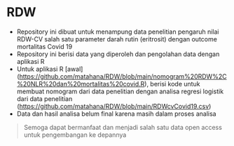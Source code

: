 # RDW
- Repository ini dibuat untuk menampung data penelitian pengaruh nilai RDW-CV salah satu parameter darah rutin (eritrosit) dengan outcome mortalitas Covid 19
- Repository ini berisi data yang diperoleh dan pengolahan data dengan aplikasi R
- Untuk aplikasi R [awal] (https://github.com/matahana/RDW/blob/main/nomogram%20RDW%2C%20NLR%20dan%20mortalitas%20covid.R), berisi kode untuk membuat nomogram dari data penelitian dengan analisa regresi logistik dari data penelitian (https://github.com/matahana/RDW/blob/main/RDWcvCovid19.csv) 
- Data dan hasil analisa belum final karena masih dalam proses analisa
> Semoga dapat bermanfaat dan menjadi salah satu data open access untuk pengembangan ke depannya
